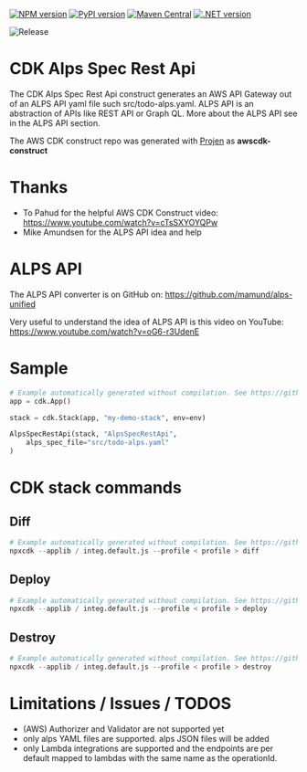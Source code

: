 [![NPM version](https://badge.fury.io/js/cdk-alps-spec-rest-api.svg)](https://badge.fury.io/js/cdk-alps-spec-rest-api)
[![PyPI version](https://badge.fury.io/py/cdk-alps-spec-rest-api.svg)](https://badge.fury.io/py/cdk-alps-spec-rest-api)
[![Maven Central](https://maven-badges.herokuapp.com/maven-central/com.github.mmuller88/cdk-alps-spec-rest-api/badge.svg)](https://maven-badges.herokuapp.com/maven-central/com.github.mmuller88/cdk-alps-spec-rest-api)
[![.NET version](https://img.shields.io/nuget/v/com.github.mmuller88.CdkAlpsSpecRestApi.svg?style=flat-square)](https://www.nuget.org/packages/com.github.mmuller88.CdkAlpsSpecRestApi/)

![Release](https://github.com/mmuller88/cdk-alps-spec-rest-api/workflows/Release/badge.svg)

# CDK Alps Spec Rest Api

The CDK Alps Spec Rest Api construct generates an AWS API Gateway out of an ALPS API yaml file such src/todo-alps.yaml. ALPS API is an abstraction of APIs like REST API or Graph QL. More about the ALPS API see in the ALPS API section.

The AWS CDK construct repo was generated with [Projen](https://github.com/projen/projen) as **awscdk-construct**

# Thanks

* To Pahud for the helpful AWS CDK Construct video: https://www.youtube.com/watch?v=cTsSXYOYQPw
* Mike Amundsen for the ALPS API idea and help

# ALPS API

The ALPS API converter is on GitHub on: https://github.com/mamund/alps-unified

Very useful to understand the idea of ALPS API is this video on YouTube: https://www.youtube.com/watch?v=oG6-r3UdenE

# Sample

```python
# Example automatically generated without compilation. See https://github.com/aws/jsii/issues/826
app = cdk.App()

stack = cdk.Stack(app, "my-demo-stack", env=env)

AlpsSpecRestApi(stack, "AlpsSpecRestApi",
    alps_spec_file="src/todo-alps.yaml"
)
```

# CDK stack commands

## Diff

```python
# Example automatically generated without compilation. See https://github.com/aws/jsii/issues/826
npxcdk --applib / integ.default.js --profile < profile > diff
```

## Deploy

```python
# Example automatically generated without compilation. See https://github.com/aws/jsii/issues/826
npxcdk --applib / integ.default.js --profile < profile > deploy
```

## Destroy

```python
# Example automatically generated without compilation. See https://github.com/aws/jsii/issues/826
npxcdk --applib / integ.default.js --profile < profile > destroy
```

# Limitations / Issues / TODOS

* (AWS) Authorizer and Validator are not supported yet
* only alps YAML files are supported. alps JSON files will be added
* only Lambda integrations are supported and the endpoints are per default mapped to lambdas with the same name as the operationId.
